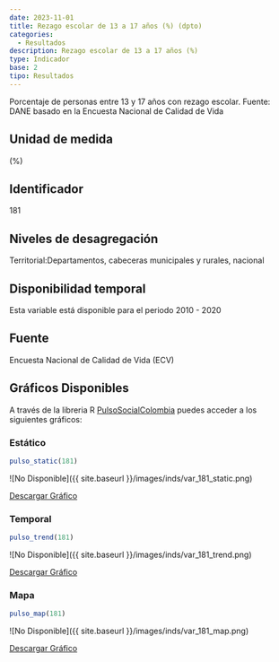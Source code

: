 ```yaml
---
date: 2023-11-01
title: Rezago escolar de 13 a 17 años (%) (dpto)
categories:
  - Resultados
description: Rezago escolar de 13 a 17 años (%)
type: Indicador
base: 2
tipo: Resultados
--- 
```


Porcentaje de personas entre 13 y 17 años con rezago escolar.
Fuente: DANE basado en la Encuesta Nacional de Calidad de Vida

## Unidad de medida
(%)

## Identificador
181

## Niveles de desagregación
Territorial:Departamentos, cabeceras municipales y rurales, nacional

## Disponibilidad temporal
Esta variable está disponible para el periodo 2010 - 2020

## Fuente
Encuesta Nacional de Calidad de Vida (ECV)

## Gráficos Disponibles

A través de la libreria R [PulsoSocialColombia](https://github.com/pulsosocialcolombia/PulsoSocialColombia) puedes acceder a los siguientes gráficos:

### Estático

``` R
pulso_static(181)
```

![No Disponible]({{ site.baseurl }}/images/inds/var_181_static.png)

<a href='{{ site.baseurl }}/images/inds/var_181_static.png'>Descargar Gráfico</a>

### Temporal

``` R
pulso_trend(181)
```

![No Disponible]({{ site.baseurl }}/images/inds/var_181_trend.png)

<a href='{{ site.baseurl }}/images/inds/var_181_trend.png'>Descargar Gráfico</a>

### Mapa

``` R
pulso_map(181)
```

![No Disponible]({{ site.baseurl }}/images/inds/var_181_map.png)

<a href='{{ site.baseurl }}/images/inds/var_181_map.png'>Descargar Gráfico</a>